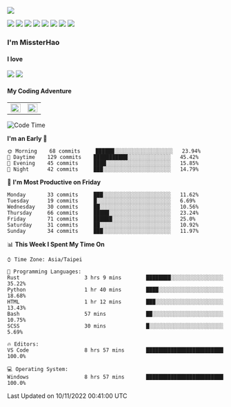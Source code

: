 ![](https://komarev.com/ghpvc/?username=MissterHao&color=ff69b4)

[![](https://img.shields.io/badge/Amazon%20AWS-%23232F3E?logo=amazon-aws&logoColor=white&style=for-the-badge)](https://aws.amazon.com/)
[![](https://img.shields.io/badge/Python-3776AB?style=for-the-badge&logo=python&logoColor=white)](https://www.djangoproject.com/)
[![](https://img.shields.io/badge/Django-092E20?style=for-the-badge&logo=django&logoColor=white)](https://www.python.org/)
[![](https://img.shields.io/badge/Flask-000000?style=for-the-badge&logo=flask&logoColor=white)](https://flask.palletsprojects.com/en/2.1.x/)
[![](https://img.shields.io/badge/go-%2300ADD8.svg?&style=for-the-badge&logo=go&logoColor=white)](https://golang.org/)
[![](https://img.shields.io/badge/javascript-%23F7DF1E.svg?&style=for-the-badge&logo=javascript&logoColor=black)](https://www.javascript.com/)
[![](https://img.shields.io/badge/mysql-%234479A1.svg?&style=for-the-badge&logo=mysql&logoColor=white)](https://www.mysql.com/)
[![](https://img.shields.io/badge/docker-%232496ED.svg?&style=for-the-badge&logo=docker&logoColor=white)](https://www.docker.com/)

### I'm MissterHao

#### I love  
![](https://img.shields.io/badge/Netflix-E50914?style=for-the-badge&logo=netflix&logoColor=white)
![](https://img.shields.io/badge/YouTube-FF0000?style=for-the-badge&logo=youtube&logoColor=white)

#### My Coding Adventure
<!-- Readme stats -->
<!-- https://github.com/anuraghazra/github-readme-stats -->
<table>
<tr>
    <td valign="top" width="50%">
    <img src="https://github-readme-stats.vercel.app/api?username=MissterHao&hide_border=true&show_icons=true&locale=en" align="left" style="width: 100%" />
    </td>
    <td valign="top" width="50%">
    <img src="https://github-readme-stats.vercel.app/api/top-langs?username=MissterHao&hide_border=true&show_icons=true&locale=en&layout=compact" align="left" style="width: 100%" />
    </td>
</tr>
</table>  


<!--START_SECTION:waka-->
![Code Time](http://img.shields.io/badge/Code%20Time-561%20hrs%2027%20mins-blue)

**I'm an Early 🐤** 

```text
🌞 Morning    68 commits     ██████░░░░░░░░░░░░░░░░░░░   23.94% 
🌆 Daytime    129 commits    ███████████░░░░░░░░░░░░░░   45.42% 
🌃 Evening    45 commits     ████░░░░░░░░░░░░░░░░░░░░░   15.85% 
🌙 Night      42 commits     ███░░░░░░░░░░░░░░░░░░░░░░   14.79%

```
📅 **I'm Most Productive on Friday** 

```text
Monday       33 commits     ███░░░░░░░░░░░░░░░░░░░░░░   11.62% 
Tuesday      19 commits     █░░░░░░░░░░░░░░░░░░░░░░░░   6.69% 
Wednesday    30 commits     ██░░░░░░░░░░░░░░░░░░░░░░░   10.56% 
Thursday     66 commits     █████░░░░░░░░░░░░░░░░░░░░   23.24% 
Friday       71 commits     ██████░░░░░░░░░░░░░░░░░░░   25.0% 
Saturday     31 commits     ██░░░░░░░░░░░░░░░░░░░░░░░   10.92% 
Sunday       34 commits     ███░░░░░░░░░░░░░░░░░░░░░░   11.97%

```


📊 **This Week I Spent My Time On** 

```text
⌚︎ Time Zone: Asia/Taipei

💬 Programming Languages: 
Rust                     3 hrs 9 mins        ████████░░░░░░░░░░░░░░░░░   35.22% 
Python                   1 hr 40 mins        ████░░░░░░░░░░░░░░░░░░░░░   18.68% 
HTML                     1 hr 12 mins        ███░░░░░░░░░░░░░░░░░░░░░░   13.43% 
Bash                     57 mins             ██░░░░░░░░░░░░░░░░░░░░░░░   10.75% 
SCSS                     30 mins             █░░░░░░░░░░░░░░░░░░░░░░░░   5.69%

🔥 Editors: 
VS Code                  8 hrs 57 mins       █████████████████████████   100.0%

💻 Operating System: 
Windows                  8 hrs 57 mins       █████████████████████████   100.0%

```


 Last Updated on 10/11/2022 00:41:00 UTC
<!--END_SECTION:waka-->

<!--
**MissterHao/MissterHao** is a ✨ _special_ ✨ repository because its `README.md` (this file) appears on your GitHub profile.

Here are some ideas to get you started:

- 🔭 I’m currently working on ...
- 🌱 I’m currently learning ...
- 👯 I’m looking to collaborate on ...
- 🤔 I’m looking for help with ...
- 💬 Ask me about ...
- 📫 How to reach me: ...
- 😄 Pronouns: ...
- ⚡ Fun fact: ...
-->
